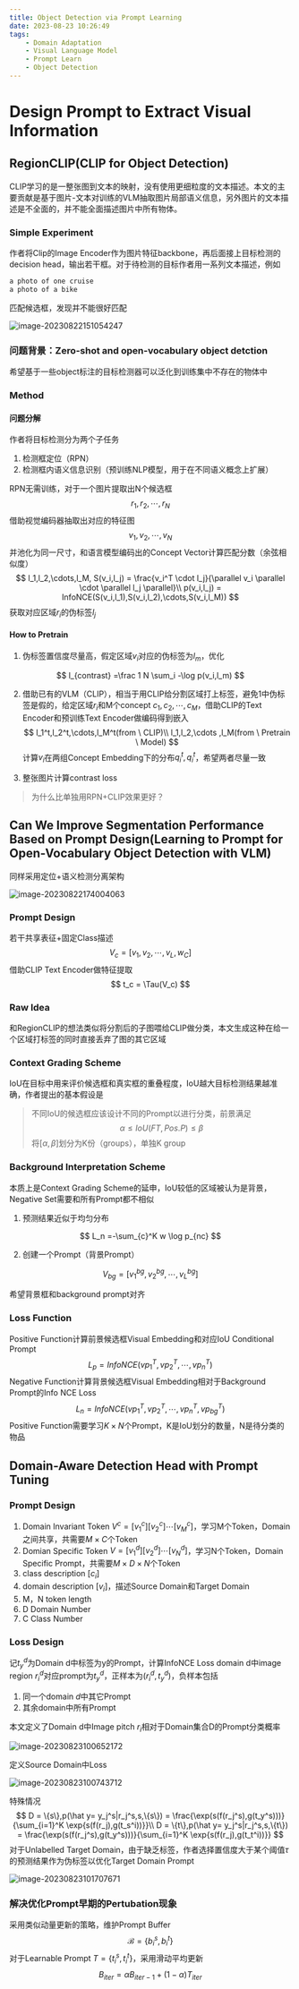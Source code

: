 ```yaml
---
title: Object Detection via Prompt Learning
date: 2023-08-23 10:26:49
tags:
    - Domain Adaptation
    - Visual Language Model
    - Prompt Learn
    - Object Detection
---
```

# Design Prompt to Extract Visual Information

## RegionCLIP(CLIP for Object Detection)

CLIP学习的是一整张图到文本的映射，没有使用更细粒度的文本描述。本文的主要贡献是基于图片-文本对训练的VLM抽取图片局部语义信息，另外图片的文本描述是不全面的，并不能全面描述图片中所有物体。

### Simple Experiment

作者将Clip的Image Encoder作为图片特征backbone，再后面接上目标检测的decision head，输出若干框。对于待检测的目标作者用一系列文本描述，例如

```txt
a photo of one cruise
a photo of a bike
```

匹配候选框，发现并不能很好匹配

![image-20230822151054247](https://s2.loli.net/2023/08/22/frSa8qW6GdF1j5g.png)

### 问题背景：Zero-shot and open-vocabulary object detction

希望基于一些object标注的目标检测器可以泛化到训练集中不存在的物体中

### Method

#### 问题分解

作者将目标检测分为两个子任务

1. 检测框定位（RPN）
2. 检测框内语义信息识别（预训练NLP模型，用于在不同语义概念上扩展）

RPN无需训练，对于一个图片提取出N个候选框
$$
r_1,r_2,\cdots,r_N
$$
借助视觉编码器抽取出对应的特征图
$$
v_1,v_2,\cdots,v_N
$$
并池化为同一尺寸，和语言模型编码出的Concept Vector计算匹配分数（余弦相似度）
$$
l_1,l_2,\cdots,l_M,
S(v_i,l_j) = \frac{v_i^T \cdot l_j}{\parallel v_i \parallel \cdot \parallel l_j \parallel}\\
p(v_i,l_j) = InfoNCE(S(v_i,l_1),S(v_i,l_2),\cdots,S(v_i,l_M))
$$
获取对应区域$r_i$的伪标签$l_j$

#### How to Pretrain

1. 伪标签置信度尽量高，假定区域$v_i$对应的伪标签为$l_m$，优化

$$
l_{contrast} =\frac 1 N \sum_i -\log p(v_i,l_m)
$$

2. 借助已有的VLM（CLIP），相当于用CLIP给分割区域打上标签，避免1中伪标签是假的，给定区域$r_i$和M个concept $c_1,c_2,\cdots,c_M$，借助CLIP的Text Encoder和预训练Text Encoder做编码得到嵌入
   $$
   l_1^t,l_2^t,\cdots,l_M^t(from \ CLIP)\\
   l_1,l_2,\cdots ,l_M(from \ Pretrain \ Model)
   $$
   计算$v_i$在两组Concept Embedding下的分布$q_i^t,q_i^t$，希望两者尽量一致

3. 整张图片计算contrast loss

> 为什么比单独用RPN+CLIP效果更好？

## Can We Improve Segmentation Performance Based on Prompt Design(Learning to Prompt for Open-Vocabulary Object Detection with VLM)

同样采用定位+语义检测分离架构

![image-20230822174004063](https://s2.loli.net/2023/08/22/KmXx2q7dryZ9TkO.png)

### Prompt Design

若干共享表征+固定Class描述
$$
V_c = [v_1,v_2,\cdots,v_L,w_C]
$$
借助CLIP Text Encoder做特征提取
$$
t_c = \Tau(V_c)
$$

### Raw Idea

和RegionCLIP的想法类似将分割后的子图喂给CLIP做分类，本文生成这种在给一个区域打标签的同时直接丢弃了图的其它区域

### Context Grading Scheme

IoU在目标中用来评价候选框和真实框的重叠程度，IoU越大目标检测结果越准确，作者提出的基本假设是

> 不同IoU的候选框应该设计不同的Prompt以进行分类，前景满足
> $$
> \alpha \leq IoU(FT,Pos.P)\leq \beta
> $$
> 将$[\alpha,\beta]$划分为K份（groups），单独K group

### Background Interpretation Scheme

本质上是Context Grading Scheme的延申，IoU较低的区域被认为是背景，Negative Set需要和所有Prompt都不相似

1. 预测结果近似于均匀分布 

$$
L_n =-\sum_{c}^K w \log p_{nc}
$$

2. 创建一个Prompt（背景Prompt）

$$
V_{bg} = [v_1^{bg},v_2^{bg},\cdots,v_L^{bg}]
$$

希望背景框和background prompt对齐

### Loss Function

Positive Function计算前景候选框Visual Embedding和对应IoU Conditional Prompt
$$
L_p = InfoNCE(v p_1^T,vp_2^T,\cdots,vp_n^T)
$$
Negative Function计算背景候选框Visual Embedding相对于Background Prompt的Info NCE Loss
$$
L_n = InfoNCE(vp_1^T,vp_2^T,\cdots,vp_n^T,vp_{bg}^T)
$$
Positive Function需要学习$K\times N$个Prompt，K是IoU划分的数量，N是待分类的物品

## Domain-Aware Detection Head with Prompt Tuning

### Prompt Design

1. Domain Invariant Token $V^c = [v_1^c][v_2^c]\cdots [v_M^c]$，学习M个Token，Domain之间共享，共需要$M\times C$个Token
2. Domian Specific Token $V = [v_1^d][v_2^d]\cdots [v_N^d]$，学习N个Token，Domain Specific Prompt，共需要$M\times  D \times N$个Token
3. class description $[c_i]$
4. domain description $[v_i]$，描述Source Domain和Target Domain
1. M，N token length
2. D Domain Number
3. C Class Number

### Loss Design

记$t_y^d$为Domain d中标签为y的Prompt，计算InfoNCE Loss domain d中image region $r_i^d$对应prompt为$t_y^d$，正样本为$(r_i^d,t_y^d)$，负样本包括

1. 同一个domain $d$中其它Prompt
2. 其余domain中所有Prompt

本文定义了Domain d中Image pitch $r_i$相对于Domain集合D的Prompt分类概率

![image-20230823100652172](https://s2.loli.net/2023/08/23/9ce1nEDXKq2HwUg.png)

定义Source Domain中Loss

![image-20230823100743712](https://s2.loli.net/2023/08/23/OUtuZI9RKwvHhGd.png)

特殊情况
$$
D = \{s\},p(\hat y= y_j^s|r_j^s,s,\{s\}) = \frac{\exp(s(f(r_j^s),g(t_y^s)))}{\sum_{i=1}^K \exp{s(f(r_j),g(t_s^i))}}\\
D = \{t\},p(\hat y= y_j^s|r_j^s,s,\{t\}) = \frac{\exp(s(f(r_j^s),g(t_y^s)))}{\sum_{i=1}^K \exp{s(f(r_j),g(t_t^i))}}
$$
对于Unlabelled Target Domain，由于缺乏标签，作者选择置信度大于某个阈值$\tau$的预测结果作为伪标签以优化Target Domain Prompt

![image-20230823101707671](https://s2.loli.net/2023/08/23/OHLESq4yh51Cvmp.png)

### 解决优化Prompt早期的Pertubation现象

采用类似动量更新的策略，维护Prompt Buffer
$$
\mathcal B = \{b^s_i,b^t_i \}
$$
对于Learnable Prompt $T = \{t_i^s,t_i^t \}$，采用滑动平均更新
$$
B_{iter} = \alpha B_{iter - 1}+(1-\alpha  )T_{iter}
$$
